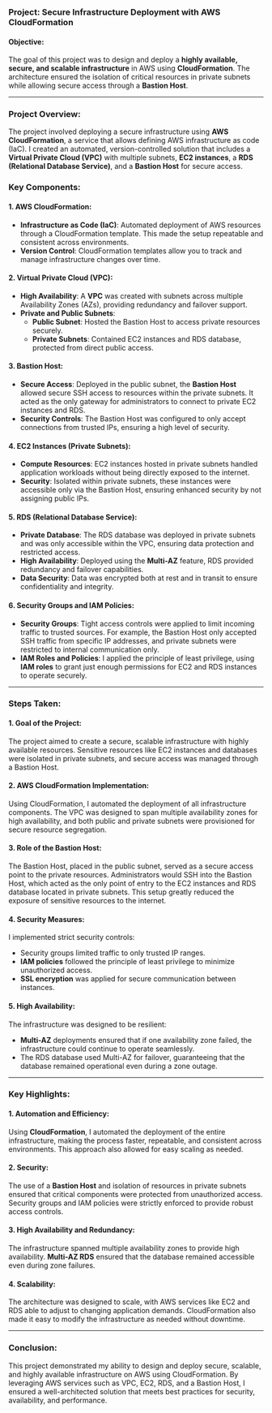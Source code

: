 ### **Project: Secure Infrastructure Deployment with AWS CloudFormation**

#### **Objective**:
The goal of this project was to design and deploy a **highly available, secure, and scalable infrastructure** in AWS using **CloudFormation**. The architecture ensured the isolation of critical resources in private subnets while allowing secure access through a **Bastion Host**.

---

### **Project Overview**:

The project involved deploying a secure infrastructure using **AWS CloudFormation**, a service that allows defining AWS infrastructure as code (IaC). I created an automated, version-controlled solution that includes a **Virtual Private Cloud (VPC)** with multiple subnets, **EC2 instances**, a **RDS (Relational Database Service)**, and a **Bastion Host** for secure access.

### **Key Components**:

#### **1. AWS CloudFormation**:
- **Infrastructure as Code (IaC)**: Automated deployment of AWS resources through a CloudFormation template. This made the setup repeatable and consistent across environments.
- **Version Control**: CloudFormation templates allow you to track and manage infrastructure changes over time.

#### **2. Virtual Private Cloud (VPC)**:
- **High Availability**: A **VPC** was created with subnets across multiple Availability Zones (AZs), providing redundancy and failover support.
- **Private and Public Subnets**:
  - **Public Subnet**: Hosted the Bastion Host to access private resources securely.
  - **Private Subnets**: Contained EC2 instances and RDS database, protected from direct public access.

#### **3. Bastion Host**:
- **Secure Access**: Deployed in the public subnet, the **Bastion Host** allowed secure SSH access to resources within the private subnets. It acted as the only gateway for administrators to connect to private EC2 instances and RDS.
- **Security Controls**: The Bastion Host was configured to only accept connections from trusted IPs, ensuring a high level of security.

#### **4. EC2 Instances (Private Subnets)**:
- **Compute Resources**: EC2 instances hosted in private subnets handled application workloads without being directly exposed to the internet.
- **Security**: Isolated within private subnets, these instances were accessible only via the Bastion Host, ensuring enhanced security by not assigning public IPs.

#### **5. RDS (Relational Database Service)**:
- **Private Database**: The RDS database was deployed in private subnets and was only accessible within the VPC, ensuring data protection and restricted access.
- **High Availability**: Deployed using the **Multi-AZ** feature, RDS provided redundancy and failover capabilities.
- **Data Security**: Data was encrypted both at rest and in transit to ensure confidentiality and integrity.

#### **6. Security Groups and IAM Policies**:
- **Security Groups**: Tight access controls were applied to limit incoming traffic to trusted sources. For example, the Bastion Host only accepted SSH traffic from specific IP addresses, and private subnets were restricted to internal communication only.
- **IAM Roles and Policies**: I applied the principle of least privilege, using **IAM roles** to grant just enough permissions for EC2 and RDS instances to operate securely.

---

### **Steps Taken**:

#### **1. Goal of the Project**:
The project aimed to create a secure, scalable infrastructure with highly available resources. Sensitive resources like EC2 instances and databases were isolated in private subnets, and secure access was managed through a Bastion Host.

#### **2. AWS CloudFormation Implementation**:
Using CloudFormation, I automated the deployment of all infrastructure components. The VPC was designed to span multiple availability zones for high availability, and both public and private subnets were provisioned for secure resource segregation.

#### **3. Role of the Bastion Host**:
The Bastion Host, placed in the public subnet, served as a secure access point to the private resources. Administrators would SSH into the Bastion Host, which acted as the only point of entry to the EC2 instances and RDS database located in private subnets. This setup greatly reduced the exposure of sensitive resources to the internet.

#### **4. Security Measures**:
I implemented strict security controls:
- Security groups limited traffic to only trusted IP ranges.
- **IAM policies** followed the principle of least privilege to minimize unauthorized access.
- **SSL encryption** was applied for secure communication between instances.

#### **5. High Availability**:
The infrastructure was designed to be resilient:
- **Multi-AZ** deployments ensured that if one availability zone failed, the infrastructure could continue to operate seamlessly.
- The RDS database used Multi-AZ for failover, guaranteeing that the database remained operational even during a zone outage.

---

### **Key Highlights**:

#### **1. Automation and Efficiency**:
Using **CloudFormation**, I automated the deployment of the entire infrastructure, making the process faster, repeatable, and consistent across environments. This approach also allowed for easy scaling as needed.

#### **2. Security**:
The use of a **Bastion Host** and isolation of resources in private subnets ensured that critical components were protected from unauthorized access. Security groups and IAM policies were strictly enforced to provide robust access controls.

#### **3. High Availability and Redundancy**:
The infrastructure spanned multiple availability zones to provide high availability. **Multi-AZ RDS** ensured that the database remained accessible even during zone failures.

#### **4. Scalability**:
The architecture was designed to scale, with AWS services like EC2 and RDS able to adjust to changing application demands. CloudFormation also made it easy to modify the infrastructure as needed without downtime.

---

### **Conclusion**:
This project demonstrated my ability to design and deploy secure, scalable, and highly available infrastructure on AWS using CloudFormation. By leveraging AWS services such as VPC, EC2, RDS, and a Bastion Host, I ensured a well-architected solution that meets best practices for security, availability, and performance.
